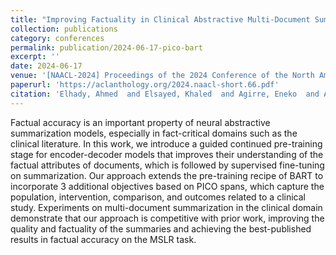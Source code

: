 ```yaml
---
title: "Improving Factuality in Clinical Abstractive Multi-Document Summarization through Guided Continued Pre-training"
collection: publications
category: conferences
permalink: publication/2024-06-17-pico-bart
excerpt: ''
date: 2024-06-17
venue: '[NAACL-2024] Proceedings of the 2024 Conference of the North American Chapter of the Association for Computational Linguistics'
paperurl: 'https://aclanthology.org/2024.naacl-short.66.pdf'
citation: 'Elhady, Ahmed  and Elsayed, Khaled  and Agirre, Eneko  and Artetxe, Mikel'
---
```


Factual accuracy is an important property of neural abstractive summarization models, especially in fact-critical domains such as the clinical literature. In this work, we introduce a guided continued pre-training stage for encoder-decoder models that improves their understanding of the factual attributes of documents, which is followed by supervised fine-tuning on summarization. Our approach extends the pre-training recipe of BART to incorporate 3 additional objectives based on PICO spans, which capture the population, intervention, comparison, and outcomes related to a clinical study. Experiments on multi-document summarization in the clinical domain demonstrate that our approach is competitive with prior work, improving the quality and factuality of the summaries and achieving the best-published results in factual accuracy on the MSLR task.
